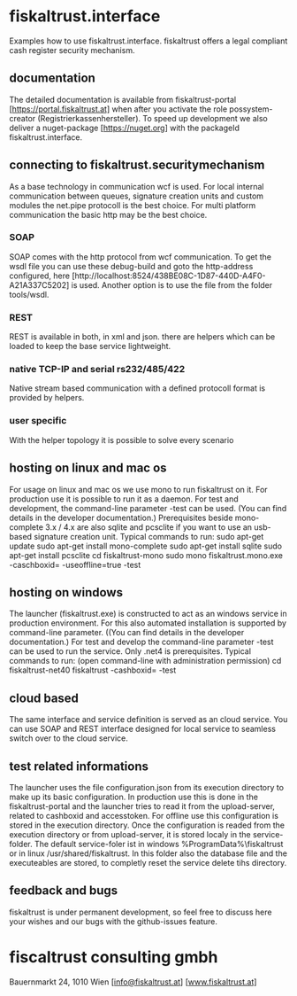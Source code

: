 # fiskaltrust.interface
Examples how to use fiskaltrust.interface.
fiskaltrust offers a legal compliant cash register security mechanism.

## documentation
The detailed documentation is available from fiskaltrust-portal [https://portal.fiskaltrust.at] when after you activate the role possystem-creator (Registrierkassenhersteller).
To speed up development we also deliver a nuget-package [https://nuget.org] with the packageId fiskaltrust.interface.

## connecting to fiskaltrust.securitymechanism
As a base technology in communication wcf is used. For local internal communication between queues, signature creation units and custom modules the net.pipe protocoll is the best choice. For multi platform communication the basic http may be the best choice.
### SOAP
SOAP comes with the http protocol from wcf communication. To get the wsdl file you can use these debug-build and goto the http-address configured, here [http://localhost:8524/438BE08C-1D87-440D-A4F0-A21A337C5202] is used. Another option is to use the file from the folder tools/wsdl.
### REST
REST is available in both, in xml and json. there are helpers which can be loaded to keep the base service lightweight.
### native TCP-IP and serial rs232/485/422
Native stream based communication with a defined protocoll format is provided by helpers.
### user specific
With the helper topology it is possible to solve every scenario

## hosting on linux and mac os
For usage on linux and mac os we use mono to run fiskaltrust on it.
For production use it is possible to run it as a daemon.
For test and development, the command-line parameter -test can be used. 
(You can find details in the developer documentation.)
Prerequisites beside mono-complete 3.x / 4.x are also sqlite and pcsclite if you want to use an usb-based signature creation unit.
Typical commands to run:
sudo apt-get update
sudo apt-get install mono-complete
sudo apt-get install sqlite
sudo apt-get install pcsclite
cd fiskaltrust-mono
sudo mono fiskaltrust.mono.exe -caschboxid= -useoffline=true -test

## hosting on windows
The launcher (fiskaltrust.exe) is constructed to act as an windows service in production environment. For this also automated installation is supported by command-line parameter. ((You can find details in the developer documentation.)
For test and develop the command-line parameter -test can be used to run the service.
Only .net4 is prerequisites.
Typical commands to run: (open command-line with administration permission)
cd fiskaltrust-net40
fiskaltrust -cashboxid= -test

## cloud based
The same interface and service definition is served as an cloud service. You can use SOAP and REST interface designed for local service to seamless switch over to the cloud service.

## test related informations
The launcher uses the file configuration.json from its execution directory to make up its basic configuration. In production use this is done in the fiskaltrust-portal and the launcher tries to read it from the upload-server, related to cashboxid and accesstoken. For offline use this configuration is stored in the execution directory. Once the configuration is readed from the execution directory or from upload-server, it is stored localy in the service-folder. The default service-foler ist in windows %ProgramData%\fiskaltrust or in linux /usr/shared/fiskaltrust. In this folder also the database file and the executeables are stored, to completly reset the service delete tihs directory.

## feedback and bugs
fiskaltrust is under permanent development, so feel free to discuss here your wishes and our bugs with the github-issues feature.

# fiscaltrust consulting gmbh
Bauernmarkt 24, 1010 Wien
[info@fiskaltrust.at]
[www.fiskaltrust.at]
